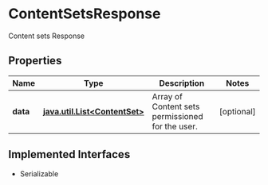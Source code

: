 

# ContentSetsResponse

Content sets Response

## Properties

Name | Type | Description | Notes
------------ | ------------- | ------------- | -------------
**data** | [**java.util.List&lt;ContentSet&gt;**](ContentSet.md) | Array of Content sets permissioned for the user. |  [optional]


## Implemented Interfaces

* Serializable


